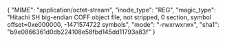 {
  "MIME": "application/octet-stream",
  "inode_type": "REG",
  "magic_type": "Hitachi SH big-endian COFF object file, not stripped, 0 section, symbol offset=0xe000000, -1471574722 symbols",
  "mode": "-rwxrwxrwx",
  "sha1": "b9e0866361d0db224108e58fbd145dd11793a83f"
}